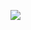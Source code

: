 <p text-align: center>
<img src="https://i.pinimg.com/564x/1f/7d/2d/1f7d2d1c73a4165d0ff0d3c184966e4c.jpg">
</p>
